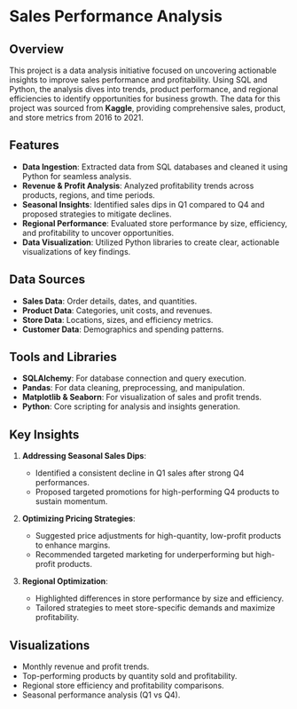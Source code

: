 # Sales Performance Analysis  

## Overview  
This project is a data analysis initiative focused on uncovering actionable insights to improve sales performance and profitability. Using SQL and Python, the analysis dives into trends, product performance, and regional efficiencies to identify opportunities for business growth. The data for this project was sourced from **Kaggle**, providing comprehensive sales, product, and store metrics from 2016 to 2021.

## Features  
- **Data Ingestion**: Extracted data from SQL databases and cleaned it using Python for seamless analysis.  
- **Revenue & Profit Analysis**: Analyzed profitability trends across products, regions, and time periods.  
- **Seasonal Insights**: Identified sales dips in Q1 compared to Q4 and proposed strategies to mitigate declines.  
- **Regional Performance**: Evaluated store performance by size, efficiency, and profitability to uncover opportunities.  
- **Data Visualization**: Utilized Python libraries to create clear, actionable visualizations of key findings.

## Data Sources  
- **Sales Data**: Order details, dates, and quantities.  
- **Product Data**: Categories, unit costs, and revenues.  
- **Store Data**: Locations, sizes, and efficiency metrics.  
- **Customer Data**: Demographics and spending patterns.  

## Tools and Libraries  
- **SQLAlchemy**: For database connection and query execution.  
- **Pandas**: For data cleaning, preprocessing, and manipulation.  
- **Matplotlib & Seaborn**: For visualization of sales and profit trends.  
- **Python**: Core scripting for analysis and insights generation.  

## Key Insights  
1. **Addressing Seasonal Sales Dips**:  
   - Identified a consistent decline in Q1 sales after strong Q4 performances.  
   - Proposed targeted promotions for high-performing Q4 products to sustain momentum.  

2. **Optimizing Pricing Strategies**:  
   - Suggested price adjustments for high-quantity, low-profit products to enhance margins.  
   - Recommended targeted marketing for underperforming but high-profit products.  

3. **Regional Optimization**:  
   - Highlighted differences in store performance by size and efficiency.  
   - Tailored strategies to meet store-specific demands and maximize profitability.  

## Visualizations  
- Monthly revenue and profit trends.  
- Top-performing products by quantity sold and profitability.  
- Regional store efficiency and profitability comparisons.  
- Seasonal performance analysis (Q1 vs Q4).  